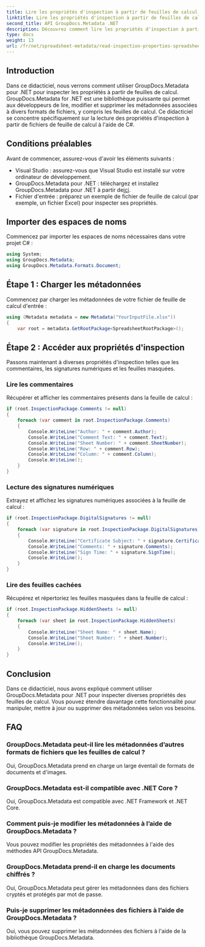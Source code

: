 ```yaml
---
title: Lire les propriétés d'inspection à partir de feuilles de calcul dans .NET
linktitle: Lire les propriétés d'inspection à partir de feuilles de calcul dans .NET
second_title: API GroupDocs.Metadata .NET
description: Découvrez comment lire les propriétés d'inspection à partir de feuilles de calcul à l'aide de GroupDocs.Metadata pour .NET. Accédez sans effort aux commentaires, aux signatures numériques et aux feuilles cachées.
type: docs
weight: 13
url: /fr/net/spreadsheet-metadata/read-inspection-properties-spreadsheets/
---
```

## Introduction
Dans ce didacticiel, nous verrons comment utiliser GroupDocs.Metadata pour .NET pour inspecter les propriétés à partir de feuilles de calcul. GroupDocs.Metadata for .NET est une bibliothèque puissante qui permet aux développeurs de lire, modifier et supprimer les métadonnées associées à divers formats de fichiers, y compris les feuilles de calcul. Ce didacticiel se concentre spécifiquement sur la lecture des propriétés d'inspection à partir de fichiers de feuille de calcul à l'aide de C#.
## Conditions préalables
Avant de commencer, assurez-vous d'avoir les éléments suivants :
- Visual Studio : assurez-vous que Visual Studio est installé sur votre ordinateur de développement.
-  GroupDocs.Metadata pour .NET : téléchargez et installez GroupDocs.Metadata pour .NET à partir de[ici](https://releases.groupdocs.com/metadata/net/).
- Fichier d'entrée : préparez un exemple de fichier de feuille de calcul (par exemple, un fichier Excel) pour inspecter ses propriétés.

## Importer des espaces de noms
Commencez par importer les espaces de noms nécessaires dans votre projet C# :
```csharp
using System;
using GroupDocs.Metadata;
using GroupDocs.Metadata.Formats.Document;
```
## Étape 1 : Charger les métadonnées
Commencez par charger les métadonnées de votre fichier de feuille de calcul d'entrée :
```csharp
using (Metadata metadata = new Metadata("YourInputFile.xlsx"))
{
    var root = metadata.GetRootPackage<SpreadsheetRootPackage>();
```
## Étape 2 : Accéder aux propriétés d'inspection
Passons maintenant à diverses propriétés d'inspection telles que les commentaires, les signatures numériques et les feuilles masquées.
### Lire les commentaires
Récupérer et afficher les commentaires présents dans la feuille de calcul :
```csharp
if (root.InspectionPackage.Comments != null)
{
    foreach (var comment in root.InspectionPackage.Comments)
    {
        Console.WriteLine("Author: " + comment.Author);
        Console.WriteLine("Comment Text: " + comment.Text);
        Console.WriteLine("Sheet Number: " + comment.SheetNumber);
        Console.WriteLine("Row: " + comment.Row);
        Console.WriteLine("Column: " + comment.Column);
        Console.WriteLine();
    }
}
```
### Lecture des signatures numériques
Extrayez et affichez les signatures numériques associées à la feuille de calcul :
```csharp
if (root.InspectionPackage.DigitalSignatures != null)
{
    foreach (var signature in root.InspectionPackage.DigitalSignatures)
    {
        Console.WriteLine("Certificate Subject: " + signature.CertificateSubject);
        Console.WriteLine("Comments: " + signature.Comments);
        Console.WriteLine("Sign Time: " + signature.SignTime);
        Console.WriteLine();
    }
}
```
### Lire des feuilles cachées
Récupérez et répertoriez les feuilles masquées dans la feuille de calcul :
```csharp
if (root.InspectionPackage.HiddenSheets != null)
{
    foreach (var sheet in root.InspectionPackage.HiddenSheets)
    {
        Console.WriteLine("Sheet Name: " + sheet.Name);
        Console.WriteLine("Sheet Number: " + sheet.Number);
        Console.WriteLine();
    }
}
```

## Conclusion
Dans ce didacticiel, nous avons expliqué comment utiliser GroupDocs.Metadata pour .NET pour inspecter diverses propriétés des feuilles de calcul. Vous pouvez étendre davantage cette fonctionnalité pour manipuler, mettre à jour ou supprimer des métadonnées selon vos besoins.

## FAQ
### GroupDocs.Metadata peut-il lire les métadonnées d’autres formats de fichiers que les feuilles de calcul ?
Oui, GroupDocs.Metadata prend en charge un large éventail de formats de documents et d'images.
### GroupDocs.Metadata est-il compatible avec .NET Core ?
Oui, GroupDocs.Metadata est compatible avec .NET Framework et .NET Core.
### Comment puis-je modifier les métadonnées à l’aide de GroupDocs.Metadata ?
Vous pouvez modifier les propriétés des métadonnées à l'aide des méthodes API GroupDocs.Metadata.
### GroupDocs.Metadata prend-il en charge les documents chiffrés ?
Oui, GroupDocs.Metadata peut gérer les métadonnées dans des fichiers cryptés et protégés par mot de passe.
### Puis-je supprimer les métadonnées des fichiers à l’aide de GroupDocs.Metadata ?
Oui, vous pouvez supprimer les métadonnées des fichiers à l'aide de la bibliothèque GroupDocs.Metadata.